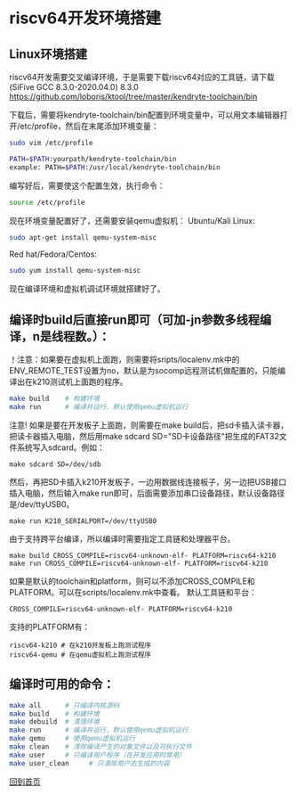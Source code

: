 # riscv64开发环境搭建

## Linux环境搭建
riscv64开发需要交叉编译环境，于是需要下载riscv64对应的工具链，请下载(SiFive GCC 8.3.0-2020.04.0) 8.3.0  https://github.com/loboris/ktool/tree/master/kendryte-toolchain/bin

下载后，需要将kendryte-toolchain/bin配置到环境变量中，可以用文本编辑器打开/etc/profile，然后在末尾添加环境变量：
```bash
sudo vim /etc/profile
```
```bash
PATH=$PATH:yourpath/kendryte-toolchain/bin
example: PATH=$PATH:/usr/local/kendryte-toolchain/bin
```
编写好后，需要使这个配置生效，执行命令：
```bash
source /etc/profile
```
现在环境变量配置好了，还需要安装qemu虚拟机：
Ubuntu/Kali Linux: 
```bash
sudo apt-get install qemu-system-misc
```
Red hat/Fedora/Centos: 
```bash
sudo yum install qemu-system-misc
```
现在编译环境和虚拟机调试环境就搭建好了。

## 编译时build后直接run即可（可加-jn参数多线程编译，n是线程数。）：

！注意：如果要在虚拟机上面跑，则需要将sripts/localenv.mk中的ENV_REMOTE_TEST设置为no，默认是为socomp远程测试机做配置的，只能编译出在k210测试机上面跑的程序。

```bash
make build    # 构建环境
make run      # 编译并运行，默认使用qemu虚拟机运行
```
注意! 如果是要在开发板子上面跑，则需要在make build后，把sd卡插入读卡器，把读卡器插入电脑，然后用make sdcard SD="SD卡设备路径"把生成的FAT32文件系统写入sdcard。例如：
```
make sdcard SD=/dev/sdb
```
然后，再把SD卡插入k210开发板子，一边用数据线连接板子，另一边把USB接口插入电脑，然后输入make run即可，后面需要添加串口设备路径，默认设备路径是/dev/ttyUSB0。
```
make run K210_SERIALPORT=/dev/ttyUSB0
```

由于支持跨平台编译，所以编译时需要指定工具链和处理器平台。
```
make build CROSS_COMPILE=riscv64-unknown-elf- PLATFORM=riscv64-k210
make run CROSS_COMPILE=riscv64-unknown-elf- PLATFORM=riscv64-k210
```

如果是默认的toolchain和platform，则可以不添加CROSS_COMPILE和PLATFORM。可以在scripts/localenv.mk中查看。
默认工具链和平台：
```
CROSS_COMPILE=riscv64-unknown-elf- PLATFORM=riscv64-k210
```
支持的PLATFORM有：
```
riscv64-k210 # 在k210开发板上跑测试程序
riscv64-qemu # 在qemu虚拟机上跑测试程序
```


## 编译时可用的命令：
```bash
make all      # 只编译内核源码
make build    # 构建环境
make debuild  # 清理环境
make run      # 编译并运行，默认使用qemu虚拟机运行
make qemu     # 使用qemu虚拟机运行
make clean    # 清除编译产生的对象文件以及可执行文件
make user     # 只编译用户程序（在开发应用时常用）
make user_clean     # 只清除用户态生成的内容
```

[回到首页](../../README.md)